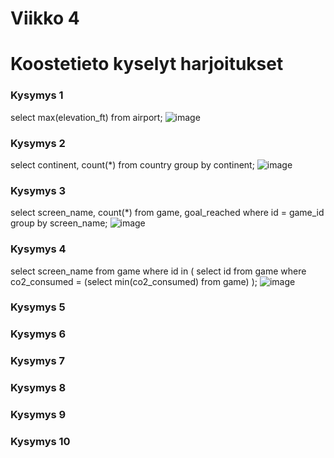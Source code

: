 # Viikko 4
# Koostetieto kyselyt harjoitukset

### Kysymys 1
select max(elevation_ft)
from airport;
![image](https://github.com/user-attachments/assets/762affdc-8f2f-453f-a348-939a1c450184)

### Kysymys 2
select continent, count(*)
from country
group by continent;
![image](https://github.com/user-attachments/assets/4105befb-44af-41e3-a406-8698147de82d)

### Kysymys 3
select screen_name, count(*)
from game, goal_reached
where id = game_id
group by screen_name;
![image](https://github.com/user-attachments/assets/497c7b50-f75f-4853-bdc5-23120bb9aa37)

### Kysymys 4
select screen_name
from game
where id in (
select id
from game
where co2_consumed = (select min(co2_consumed) from game) 
);
![image](https://github.com/user-attachments/assets/f8864a5a-7b95-4e17-93c5-5176ec0155ca)

### Kysymys 5


### Kysymys 6


### Kysymys 7


### Kysymys 8


### Kysymys 9


### Kysymys 10

